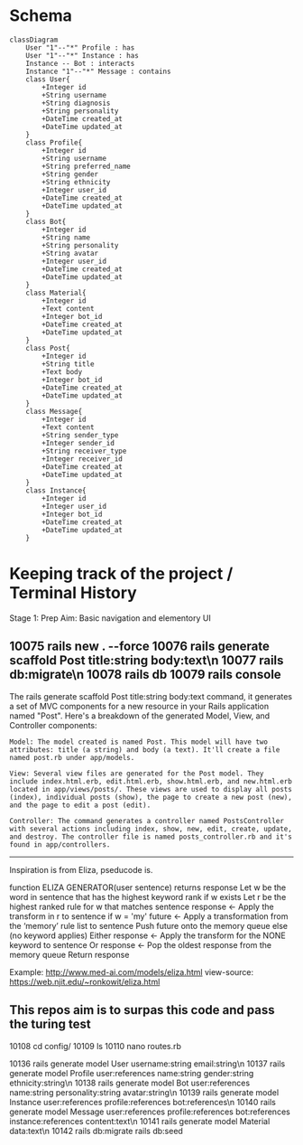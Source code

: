 # Schema

```mermaid
classDiagram
    User "1"--"*" Profile : has
    User "1"--"*" Instance : has
    Instance -- Bot : interacts
    Instance "1"--"*" Message : contains
    class User{
        +Integer id
        +String username
        +String diagnosis
        +String personality
        +DateTime created_at
        +DateTime updated_at
    }
    class Profile{
        +Integer id
        +String username
        +String preferred_name
        +String gender
        +String ethnicity
        +Integer user_id
        +DateTime created_at
        +DateTime updated_at
    }
    class Bot{
        +Integer id
        +String name
        +String personality
        +String avatar
        +Integer user_id
        +DateTime created_at
        +DateTime updated_at
    }
    class Material{
        +Integer id
        +Text content
        +Integer bot_id
        +DateTime created_at
        +DateTime updated_at
    }
    class Post{
        +Integer id
        +String title
        +Text body
        +Integer bot_id
        +DateTime created_at
        +DateTime updated_at
    }
    class Message{
        +Integer id
        +Text content
        +String sender_type
        +Integer sender_id
        +String receiver_type
        +Integer receiver_id
        +DateTime created_at
        +DateTime updated_at
    }
    class Instance{
        +Integer id
        +Integer user_id
        +Integer bot_id
        +DateTime created_at
        +DateTime updated_at
    }

```

# Keeping track of the project / Terminal History

Stage 1: Prep
Aim:  Basic navigation and elementory UI

10075  rails new . --force
10076  rails generate scaffold Post title:string body:text\n
10077  rails db:migrate\n
10078  rails db
10079  rails console
---
 The rails generate scaffold Post title:string body:text command, it generates a set of MVC components for a new resource in your Rails application named "Post". Here's a breakdown of the generated Model, View, and Controller components:

    Model: The model created is named Post. This model will have two attributes: title (a string) and body (a text). It'll create a file named post.rb under app/models.

    View: Several view files are generated for the Post model. They include index.html.erb, edit.html.erb, show.html.erb, and new.html.erb located in app/views/posts/. These views are used to display all posts (index), individual posts (show), the page to create a new post (new), and the page to edit a post (edit).

    Controller: The command generates a controller named PostsController with several actions including index, show, new, edit, create, update, and destroy. The controller file is named posts_controller.rb and it's found in app/controllers.
---
Inspiration is from Eliza, pseducode is.

function ELIZA GENERATOR(user sentence) returns response
   Let w be the word in sentence that has the highest keyword rank
   if w exists
       Let r be the highest ranked rule for w that matches sentence
       response ← Apply the transform in r to sentence
       if w = 'my'
           future ← Apply a transformation from the ‘memory’ rule list to sentence
           Push future onto the memory queue
       else (no keyword applies)
           Either
               response ← Apply the transform for the NONE keyword to sentence
           Or
               response ← Pop the oldest response from the memory queue
   Return response

Example: 
http://www.med-ai.com/models/eliza.html
view-source: https://web.njit.edu/~ronkowit/eliza.html

This repos aim is to surpas this code and pass the turing test 
---
10108  cd config/
10109  ls
10110  nano routes.rb

10136  rails generate model User username:string email:string\n
10137  rails generate model Profile user:references name:string gender:string ethnicity:string\n
10138  rails generate model Bot user:references name:string personality:string avatar:string\n
10139  rails generate model Instance user:references profile:references bot:references\n
10140  rails generate model Message user:references profile:references bot:references instance:references content:text\n
10141  rails generate model Material data:text\n
10142  rails db:migrate
rails db:seed